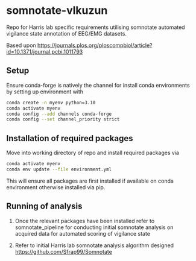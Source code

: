 # somnotate-vlkuzun

Repo for Harris lab specific requirements utilising somnotate automated vigilance state annotation of EEG/EMG datasets.

Based upon https://journals.plos.org/ploscompbiol/article?id=10.1371/journal.pcbi.1011793

## Setup

Ensure conda-forge is natively the channel for install conda environments by setting up environment with 

```bash
conda create -n myenv python=3.10
conda activate myenv
conda config --add channels conda-forge
conda config --set channel_priority strict
```


## Installation of required packages

Move into working directory of repo and install required packages via

```bash
conda activate myenv
conda env update --file environment.yml
```

This will ensure all packages are first installed if available on conda environment otherwise installed via pip.

## Running of analysis

1. Once the relevant packages have been installed refer to somnotate_pipeline for conducting initial somnotate analysis on acquired data for automated scoring of vigilance state

2. Refer to initial Harris lab somnotate analysis algorithm designed https://github.com/Sfrap99/Somnotate